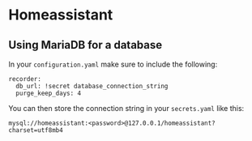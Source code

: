 # Homeassistant

## Using MariaDB for a database
In your `configuration.yaml` make sure to include the following:
```
recorder:
  db_url: !secret database_connection_string
  purge_keep_days: 4
```

You can then store the connection string in your `secrets.yaml` like this:
```
mysql://homeassistant:<password>@127.0.0.1/homeassistant?charset=utf8mb4
```